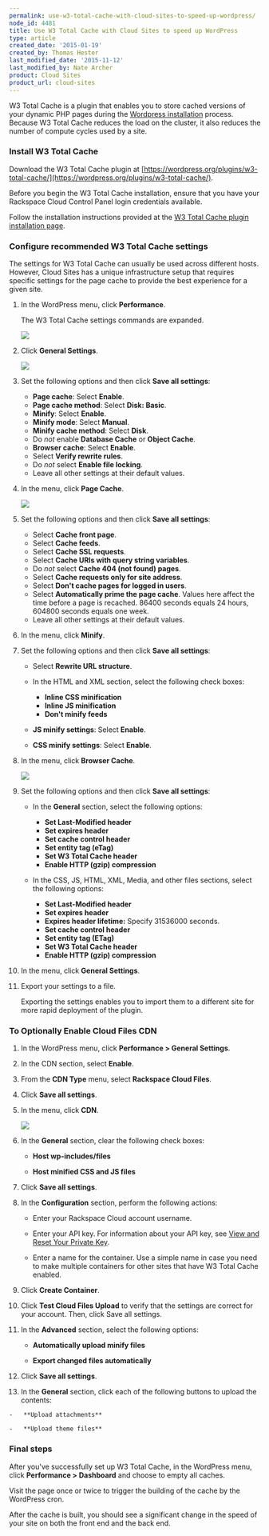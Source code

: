 ```yaml
---
permalink: use-w3-total-cache-with-cloud-sites-to-speed-up-wordpress/
node_id: 4481
title: Use W3 Total Cache with Cloud Sites to speed up WordPress
type: article
created_date: '2015-01-19'
created_by: Thomas Hester
last_modified_date: '2015-11-12'
last_modified_by: Nate Archer
product: Cloud Sites
product_url: cloud-sites
---
```


W3 Total Cache is a plugin that enables you to store cached versions of your dynamic PHP pages during the  [Wordpress installation](http://www.rackspace.com/cloud/sites/web-hosting/wordpress/) process. Because W3 Total Cache reduces the load on the cluster, it also reduces the number of compute cycles used by a site.

### Install W3 Total Cache

Download the W3 Total Cache plugin at [https://wordpress.org/plugins/w3-total-cache/](https://wordpress.org/plugins/w3-total-cache/).

Before you begin the W3 Total Cache installation, ensure that you have your Rackspace Cloud Control Panel login credentials available.

Follow the installation instructions provided at the [W3 Total Cache plugin installation page](https://wordpress.org/plugins/w3-total-cache/installation/).

### Configure recommended W3 Total Cache settings

The settings for W3 Total Cache can usually be used across different hosts. However, Cloud Sites has a unique infrastructure setup that requires specific settings for the page cache to provide the best experience for a given site.

1. In the WordPress menu, click **Performance**.

    The W3 Total Cache settings commands are expanded.

    ![](https://8026b2e3760e2433679c-fffceaebb8c6ee053c935e8915a3fbe7.ssl.cf2.rackcdn.com/field/image/w3tc_menu.png)

2. Click **General Settings**.

    ![](https://8026b2e3760e2433679c-fffceaebb8c6ee053c935e8915a3fbe7.ssl.cf2.rackcdn.com/field/image/w3tc_general.png)

3. Set the following options and then click **Save all settings**:

	- **Page cache**: Select **Enable**.
	- **Page cache method**: Select **Disk: Basic**.
	- **Minify**: Select **Enable**.
	- **Minify mode**: Select **Manual**.
	- **Minify cache method**: Select **Disk**.
	- Do *not* enable **Database Cache** or **Object Cache**.
	- **Browser cache**: Select **Enable**.
	- Select **Verify rewrite rules**.
	- Do *not* select **Enable file locking**.
	- Leave all other settings at their default values.

4. In the menu, click **Page Cache**.

    ![](https://8026b2e3760e2433679c-fffceaebb8c6ee053c935e8915a3fbe7.ssl.cf2.rackcdn.com/field/image/w3tc_pagecache.png)

5. Set the following options and then click **Save all settings**:

    - Select **Cache front page**.
    - Select **Cache feeds**.
    - Select **Cache SSL requests**.
    - Select **Cache URIs with query string variables**.
    - Do *not* select **Cache 404 (not found) pages**.
    - Select **Cache requests only for site address**.
    - Select **Don't cache pages for logged in users**.
    - Select **Automatically prime the page cache**. Values here affect the time before a page is recached. 86400 seconds equals 24 hours, 604800 seconds equals one week.
    - Leave all other settings at their default values.

6. In the menu, click **Minify**.

7. Set the following options and then click **Save all settings**:

	- Select **Rewrite URL structure**.

	- In the HTML and XML section, select the following check boxes:
		- **Inline CSS minification**
		- **Inline JS minification**
		- **Don't minify feeds**

	- **JS minify settings**: Select **Enable**.
	- **CSS minify settings**: Select **Enable**.

8. In the menu, click **Browser Cache**.

    ![](https://8026b2e3760e2433679c-fffceaebb8c6ee053c935e8915a3fbe7.ssl.cf2.rackcdn.com/field/image/w3tc_browsercache.png)

9. Set the following options and then click **Save all settings**:

	-	In the **General** section, select the following options:
		-	**Set Last-Modified header**
		-	**Set expires header**
		-	**Set cache control header**
		-	**Set entity tag (eTag)**
		-	**Set W3 Total Cache header**
		-	**Enable HTTP (gzip) compression**

	-	In the CSS, JS, HTML, XML, Media, and other files sections, select the following options:
		-	**Set Last-Modified header**
		-	**Set expires header**
		-	**Expires header lifetime:** Specify 31536000 seconds.
		-	**Set cache control header**
		-	**Set entity tag (ETag)**
		-	**Set W3 Total Cache header**
		-	**Enable HTTP (gzip) compression**

10.	In the menu, click **General Settings**.

11.	Export your settings to a file.

    Exporting the settings enables you to import them to a different site for more rapid deployment of the plugin.

### To Optionally Enable Cloud Files CDN

1. In the WordPress menu, click **Performance > General Settings**.

2. In the CDN section, select **Enable**.

3. From the **CDN Type** menu, select **Rackspace Cloud Files**.

4. Click **Save all settings**.

5. In the menu, click **CDN**.

    ![](https://8026b2e3760e2433679c-fffceaebb8c6ee053c935e8915a3fbe7.ssl.cf2.rackcdn.com/field/image/w3tc_cdn.png)

6. In the **General** section, clear the following check boxes:

	-	**Host wp-includes/files**

	-	**Host minified CSS and JS files**

7. Click **Save all settings**.

8. In the **Configuration** section, perform the following actions:

	-	Enter your Rackspace Cloud account username.

	-	Enter your API key. For information about your API key, see [View and Reset Your Private Key](/how-to/view-and-reset-your-api-key).

	-	Enter a name for the container. Use a simple name in case you need to make multiple containers for other sites that have W3 Total Cache enabled.

9. Click **Create Container**.

10.	Click **Test Cloud Files Upload** to verify that the settings are correct for your account. Then, click Save all settings.

11.	In the **Advanced** section, select the following options:

	-	**Automatically upload minify files**

	-	**Export changed files automatically**

12.	Click **Save all settings**.

13.   In the **General** section, click each of the following buttons to upload the contents:

	-	**Upload attachments**

	-	**Upload theme files**

### Final steps

After you've successfully set up W3 Total Cache, in the WordPress menu, click **Performance > Dashboard** and choose to empty all caches.

Visit the page once or twice to trigger the building of the cache by the WordPress cron.

After the cache is built, you should see a significant change in the speed of your site on both the front end and the back end.
